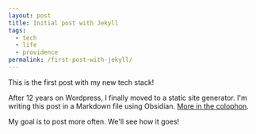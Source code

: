 ```yaml
---
layout: post
title: Initial post with Jekyll
tags:
  - tech
  - life
  - providence
permalink: /first-post-with-jekyll/
---
```

This is the first post with my new tech stack!

After 12 years on Wordpress, I finally moved to a static site generator. I'm writing this post in a Markdown file using Obsidian. [More in the colophon](/colophon).

My goal is to post more often. We'll see how it goes! 